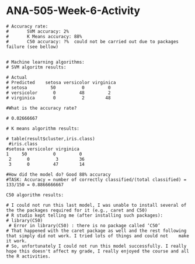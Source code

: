 # ANA-505-Week-6-Activity
	# Accuracy rate: 
	#		SVM accuracy: 2%
	#		K Means accuracy: 88%
	#		C50 accuracy: ?%  could not be carried out due to packages failure (see bellow)


	# Machine learning algorithms:
	# SVM algoritm results: 

	# Actual
	# Predicted    setosa versicolor virginica
	# setosa         50          0         0
	# versicolor      0         48         2
	# virginica       0          2        48

	#What is the accuracy rate?

	# 0.02666667

	# K means algorithm results:

	# table(result$cluster,iris.class)
  	 #iris.class
    #setosa versicolor virginica
  	1     50          0         0
	 2      0          3        36
 	 3      0         47        14

	#How did the model do? Good 88% accuracy 
	#TASK: Accuracy = number of correctly classified/(total classified) = 133/150 = 0.8866666667

	C50 algorithm results:

	# I could not run this last model, I was unable to install several of the the packages required for it (e.g., caret and C50)
	# R studio kept telling me (after installing such packages): 
	# library(C50)
	 # Error in library(C50) : there is no package called ‘C50’
	# That happened with the caret package as well and the rest following that simply did not work. I tried lots of things and could not 	make it work.
	# So, unfortunately I could not run this model successfully. I really hope this doesn't affect my grade, I really enjoyed the course and all the R activities. 

